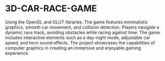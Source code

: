 # 3D-CAR-RACE-GAME 

Using the OpenGL and GLUT libraries. The game features minimalistic graphics, smooth car movement, and collision detection. Players navigate a dynamic race track, avoiding obstacles while racing against time. The game includes interactive elements such as a day-night mode, adjustable car speed, and horn sound effects. The project showcases the capabilities of computer graphics in creating an immersive and enjoyable gaming experience.